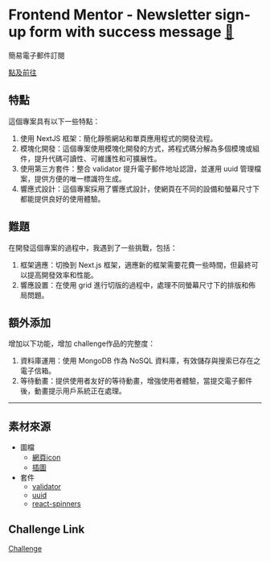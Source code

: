 # Frontend Mentor - Newsletter sign-up form with success message [🔗](https://newsletter-sign-up-github-io.vercel.app/)
簡易電子郵件訂閱

[點及前往](https://newsletter-sign-up-github-io.vercel.app/)

## 特點
這個專案具有以下一些特點：
1. 使用 NextJS 框架：簡化靜態網站和單頁應用程式的開發流程。
2. 模塊化開發：這個專案使用模塊化開發的方式，將程式碼分解為多個模塊或組件，提升代碼可讀性、可維護性和可擴展性。
3. 使用第三方套件：整合 validator 提升電子郵件地址認證，並運用 uuid 管理檔案，提供方便的唯一標識符生成。
4. 響應式設計：這個專案採用了響應式設計，使網頁在不同的設備和螢幕尺寸下都能提供良好的使用體驗。

## 難題
在開發這個專案的過程中，我遇到了一些挑戰，包括：
1. 框架適應：切換到 Next.js 框架，適應新的框架需要花費一些時間，但最終可以提高開發效率和性能。
2. 響應設置：在使用 grid 進行切版的過程中，處理不同螢幕尺寸下的排版和佈局問題。

## 額外添加
增加以下功能，增加 challenge作品的完整度：
1. 資料庫運用：使用 MongoDB 作為 NoSQL 資料庫，有效儲存與搜索已存在之電子信箱。
2. 等待動畫：提供使用者友好的等待動畫，增強使用者體驗，當提交電子郵件後，動畫提示用戶系統正在處理。
   
---

## 素材來源
- 圖檔
  - [網頁icon](https://www.flaticon.com/free-icon/mail_6690284?term=newsletter&page=1&position=77&origin=tag&related_id=6690284)
  - [插圖](https://www.frontendmentor.io/challenges/newsletter-signup-form-with-success-message-3FC1AZbNrv)
- 套件
  - [validator](https://www.npmjs.com/package/validator)
  - [uuid](https://www.npmjs.com/package/uuid)
  - [react-spinners](https://www.npmjs.com/package/react-spinners)

## Challenge Link
[Challenge](https://www.frontendmentor.io/challenges/newsletter-signup-form-with-success-message-3FC1AZbNrv)